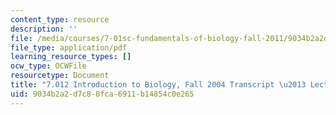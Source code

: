 ```yaml
---
content_type: resource
description: ''
file: /media/courses/7-01sc-fundamentals-of-biology-fall-2011/9034b2a2d7c88fca6911b14854c0e265_7_0122004L09.pdf
file_type: application/pdf
learning_resource_types: []
ocw_type: OCWFile
resourcetype: Document
title: "7.012 Introduction to Biology, Fall 2004 Transcript \u2013 Lecture 9"
uid: 9034b2a2-d7c8-8fca-6911-b14854c0e265
---
```

